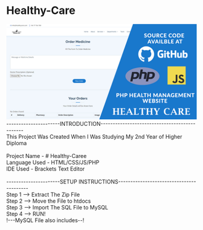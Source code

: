 # Healthy-Care
![alt text](https://github.com/AfzalAhamed/Healthy-Care/blob/main/image.jpg?raw=true)
----------------------INTRODUCTION----------------------------------------------<br/>
This Project Was Created When I Was Studying My 2nd Year of Higher Diploma<br/>
<br/>
Project Name - # Healthy-Caree<br/>
Language Used - HTML/CSS/JS/PHP<br/>
IDE Used - Brackets Text Editor<br/>
<br/>
----------------------SETUP INSTRUCTIONS-----------------------------------------<br/>
Step 1 --> Extract The Zip File<br/>
Step 2 --> Move the File to htdocs<br/>
Step 3 --> Import The SQL File to MySQL<br/>
Step 4 --> RUN!<br/>
!---MySQL File also includes--!<br/>
